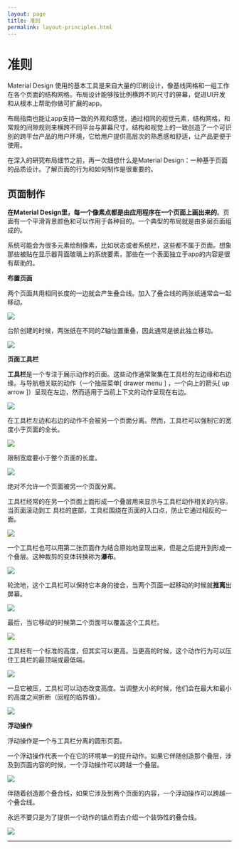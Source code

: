 ```yaml
---
layout: page
title: 准则
permalink: layout-principles.html
---
```


准则
===============

Material Design 使用的基本工具是来自大量的印刷设计，像基线网格和一组工作在各个页面的结构网格。布局设计能够按比例横跨不同尺寸的屏幕，促进UI开发和从根本上帮助你做可扩展的app。


布局指南也能让app支持一致的外观和感觉，通过相同的视觉元素，结构网格，和常规的间隙规则来横跨不同平台与屏幕尺寸。结构和视觉上的一致创造了一个可识别的跨平台产品的用户环境，它给用户提供高层次的熟悉感和舒适，让产品更便于使用。


在深入的研究布局细节之前，再一次细想什么是Material Design：一种基于页面的品质设计。了解页面的行为和如何制作是很重要的。

## 页面制作

**在Material Design里，每一个像素点都是由应用程序在一个页面上画出来的**。页面有一个平滑背景颜色和可以作用于各种目的。一个典型的布局就是由多层页面组成的。

系统可能会为很多元素绘制像素，比如状态或者系统栏，这些都不属于页面。想象那些被贴在显示器背面玻璃上的系统要素，那些在一个表面独立于app的内容是很有帮助的。


**布置页面**

两个页面共用相同长度的一边就会产生叠合线。加入了叠合线的两张纸通常会一起移动。

![](images/Layout-principles-papercraft-papercraft-01a_large_mdpi.png)


台阶创建的时候，两张纸在不同的Z轴位置重叠，因此通常是彼此独立移动。


![](images/Layout-principles-papercraft-papercraft-03a_large_mdpi.png)


**页面工具栏**

**工具栏**是一个专注于展示动作的页面。这些动作通常聚集在工具栏的左边缘和右边缘。与导航相关联的动作（一个抽屉菜单[ drawer menu ] ，一个向上的箭头[ up arrow ]）呈现在左边，然而适用于当前上下文的动作呈现在右边。

![](images/layout-principles-papercraft-papercraft-03_MISSINGASSET_large_mdpi.png)

在工具栏左边和右边的动作不会被另一个页面分离。然而，工具栏可以强制它的宽度小于页面的全长。

![](images/papercraft-04_large_mdpi.png)

限制宽度要小于整个页面的长度。

![](images/papercraft-04_dont_large_mdpi.png)

绝对不允许一个页面被另一个页面分离。


工具栏经常的在另一个页面上面形成一个叠层用来显示与工具栏动作相关的内容。当页面滚动到工
具栏的底部，工具栏围绕在页面的入口点，防止它通过相反的一面。

![](images/layout-principles-papercraft-papercraft-05a_large_mdpi.png)

一个工具栏也可以用第二张页面作为结合原始地呈现出来，但是之后提升到形成一个叠层。这种裁剪的变体转换称为**瀑布**。


![](images/layout-principles-papercraft-papercraft-06a_large_mdpi.png)

轮流地，这个工具栏可以保持它本身的接合，当两个页面一起移动的时候就**推离**出屏幕。

![](images/layout-principles-papercraft-papercraft-07a_large_mdpi.png)

最后，当它移动的时候第二个页面可以覆盖这个工具栏。

![](images/layout-principles-papercraft-papercraft-08a_large_mdpi.png)


工具栏有一个标准的高度，但其实可以更高。当更高的时候，这个动作行为可以压住工具栏的最顶端或最低端。

![](images/layout-principles-papercraft-papercraft-09a_large_mdpi.png)

一旦它被压，工具栏可以动态改变高度。当调整大小的时候，他们会在最大和最小的高度之间折断（回程的临界值）。

![](images/layout-principles-papercraft-papercraft-10a_large_mdpi.png)

**浮动操作**

浮动操作是一个与工具栏分离的圆形页面。

一个浮动操作代表一个在它的环境单一的提升动作。如果它伴随创造那个叠层，涉及到页面内容的时候，一个浮动操作可以跨越一个叠层。

![](images/layout-principles-papercraft-papercraft-11a_large_mdpi.png)

伴随着创造那个叠合线，如果它涉及到两个页面的内容，一个浮动操作可以跨越一个叠合线。

永远不要只是为了提供一个动作的锚点而去介绍一个装饰性的叠合线。


![](images/layout-principles-papercraft-papercraft-12a_large_mdpi.png)



***
